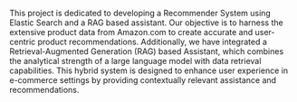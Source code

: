This project is dedicated to developing a Recommender System using Elastic Search and a RAG based assistant. Our objective is to harness the extensive product data from Amazon.com to create accurate and user-centric product recommendations. Additionally, we have integrated a Retrieval-Augmented Generation (RAG) based Assistant, which combines the analytical strength of a large language model with data retrieval capabilities. This hybrid system is designed to enhance user experience in e-commerce settings by providing contextually relevant assistance and recommendations.


